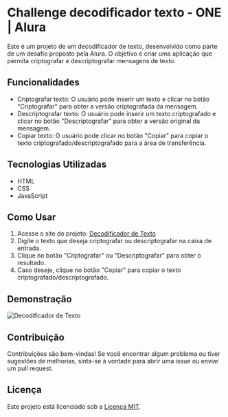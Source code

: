 
# Challenge decodificador texto - ONE | Alura

Este é um projeto de um decodificador de texto, desenvolvido como parte de um desafio proposto pela Alura. O objetivo é criar uma aplicação que permita criptografar e descriptografar mensagens de texto.

## Funcionalidades

- Criptografar texto: O usuário pode inserir um texto e clicar no botão "Criptografar" para obter a versão criptografada da mensagem.
- Descriptografar texto: O usuário pode inserir um texto criptografado e clicar no botão "Descriptografar" para obter a versão original da mensagem.
- Copiar texto: O usuário pode clicar no botão "Copiar" para copiar o texto criptografado/descriptografado para a área de transferência.

## Tecnologias Utilizadas

- HTML
- CSS
- JavaScript

## Como Usar

1. Acesse o site do projeto: [Decodificador de Texto](https://alencarfreire.github.io/challenge-decodificador-texto/)
2. Digite o texto que deseja criptografar ou descriptografar na caixa de entrada.
3. Clique no botão "Criptografar" ou "Descriptografar" para obter o resultado.
4. Caso deseje, clique no botão "Copiar" para copiar o texto criptografado/descriptografado.

## Demonstração

![Decodificador de Texto](https://i.imgur.com/R6wlq4H.gif)

## Contribuição

Contribuições são bem-vindas! Se você encontrar algum problema ou tiver sugestões de melhorias, sinta-se à vontade para abrir uma issue ou enviar um pull request.

## Licença

Este projeto está licenciado sob a [Licença MIT](LICENSE).
